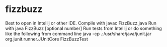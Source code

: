 # fizzbuzz

Best to open in Intellij or other IDE.
Compile with javac FizzBuzz.java
Run with java FizzBuzz [optional number]
Run tests from Intellij or do something like the following from command line
java -cp .:/usr/share/java/junit.jar org.junit.runner.JUnitCore FizzBuzzTest
